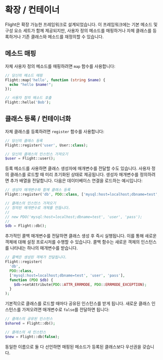 # 확장 / 컨테이너

Flight은 확장 가능한 프레임워크로 설계되었습니다. 이 프레임워크에는 기본 메소드 및 구성 요소 세트가 함께 제공되지만, 사용자 정의 메소드를 매핑하거나 자체 클래스를 등록하거나 기존 클래스와 메소드를 재정의할 수 있습니다.

## 메소드 매핑

자체 사용자 정의 메소드를 매핑하려면 `map` 함수를 사용합니다:

```php
// 당신의 메소드 매핑
Flight::map('hello', function (string $name) {
  echo "hello $name!";
});

// 사용자 정의 메소드 호출
Flight::hello('Bob');
```

## 클래스 등록 / 컨테이너화

자체 클래스를 등록하려면 `register` 함수를 사용합니다:

```php
// 당신의 클래스 등록
Flight::register('user', User::class);

// 당신의 클래스의 인스턴스 가져오기
$user = Flight::user();
```

등록 메소드를 사용하면 클래스 생성자에 매개변수를 전달할 수도 있습니다. 사용자 정의 클래스를 로드할 때 미리 초기화된 상태로 제공됩니다. 생성자 매개변수를 정의하려면 추가 배열을 전달합니다. 다음은 데이터베이스 연결을 로드하는 예시입니다:

```php
// 생성자 매개변수와 함께 클래스 등록
Flight::register('db', PDO::class, ['mysql:host=localhost;dbname=test', 'user', 'pass']);

// 클래스의 인스턴스 가져오기
// 정의된 매개변수로 개체를 만듭니다.
//
// new PDO('mysql:host=localhost;dbname=test', 'user', 'pass');
//
$db = Flight::db();
```

추가적인 콜백 매개변수를 전달하면 클래스 생성 후 즉시 실행됩니다. 이를 통해 새로운 객체에 대해 설정 프로시저를 수행할 수 있습니다. 콜백 함수는 새로운 객체의 인스턴스를 나타내는 하나의 매개변수를 받습니다.

```php
// 콜백은 생성된 객체가 전달됩니다.
Flight::register(
  'db',
  PDO::class,
  ['mysql:host=localhost;dbname=test', 'user', 'pass'],
  function (PDO $db) {
    $db->setAttribute(PDO::ATTR_ERRMODE, PDO::ERRMODE_EXCEPTION);
  }
);
```

기본적으로 클래스를 로드할 때마다 공유된 인스턴스를 받게 됩니다.
새로운 클래스 인스턴스를 가져오려면 매개변수로 `false`를 전달하면 됩니다:

```php
// 클래스의 공유된 인스턴스
$shared = Flight::db();

// 클래스의 새 인스턴스
$new = Flight::db(false);
```

동일한 이름으로 둘 다 선언하면 매핑된 메소드가 등록된 클래스보다 우선권을 갖습니다.
